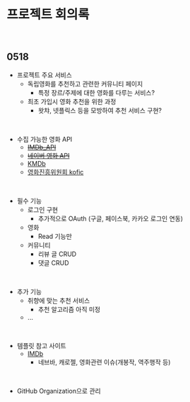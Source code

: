 # 프로젝트 회의록

<br>

## 0518

- 프로젝트 주요 서비스
  - 독립영화를 추천하고 관련한 커뮤니티 페이지
    - 특정 장르/주제에 대한 영화를 다루는 서비스?
  - 최초 가입시 영화 추천을 위한 과정
    - 왓챠, 넷플릭스 등을 모방하여 추천 서비스 구현?

<br>

- 수집 가능한 영화 API
  - ~~[IMDb_API](https://rapidapi.com/blog/lp/imdb-api/?utm_source=google&utm_medium=cpc&utm_campaign=Alpha&utm_term=imdb%20api_e&gclid=CjwKCAjwqIiFBhAHEiwANg9szqD5GmH05iuHTH7T-xgejEhZ8qqqVd7iuYUd098iQvI2J75S8-gv1xoC7aAQAvD_BwE)~~
  - ~~[네이버 영화 API](https://developers.naver.com/docs/search/movie/)~~
  - [KMDb](https://www.kmdb.or.kr/info/api/apiDetail/6#)
  - [영화진흥위원회 kofic](https://www.kobis.or.kr/kobisopenapi/homepg/apiservice/searchServiceInfo.do)

<br>

- 필수 기능
  - 로그인 구현
    - 추가적으로 OAuth (구글, 페이스북, 카카오 로그인 연동)
  - 영화
    - Read 기능만
  - 커뮤니티
    - 리뷰 글 CRUD
    - 댓글 CRUD

<br>

- 추가 기능
  - 취향에 맞는 추천 서비스
    - 추천 알고리즘 아직 미정
  - ...

<br>

- 템플릿 참고 사이트
  - [IMDb](https://www.imdb.com/)
    - 네브바, 캐로젤, 영화관련 이슈(개봉작, 역주행작 등)

<br>

- GitHub Organization으로 관리


